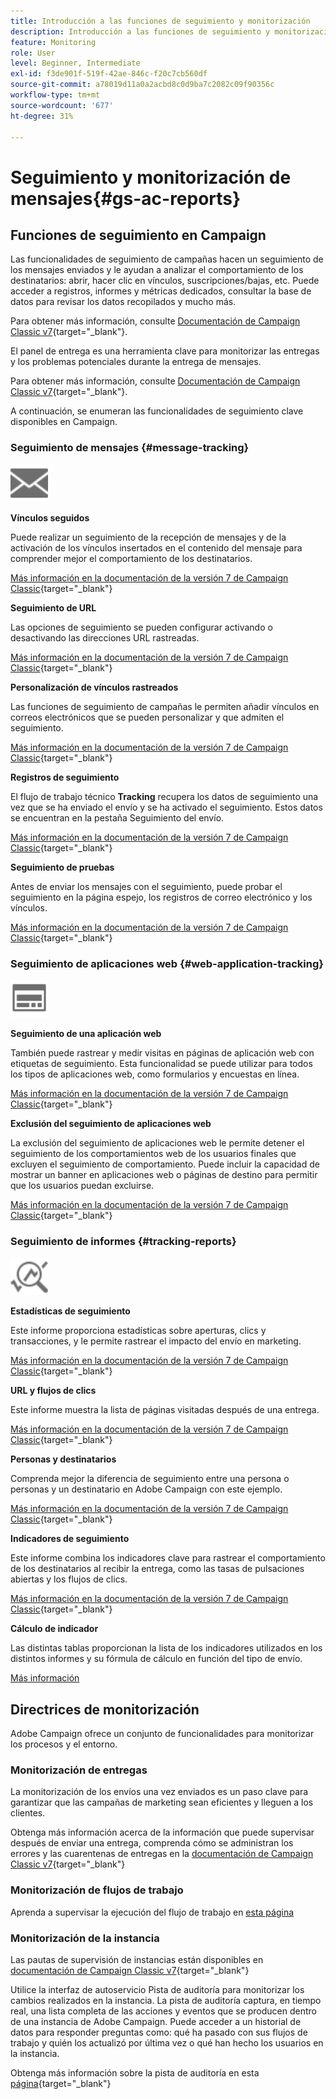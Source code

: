 ```yaml
---
title: Introducción a las funciones de seguimiento y monitorización
description: Introducción a las funciones de seguimiento y monitorización
feature: Monitoring
role: User
level: Beginner, Intermediate
exl-id: f3de901f-519f-42ae-846c-f20c7cb560df
source-git-commit: a78019d11a0a2acbd8c0d9ba7c2082c09f90356c
workflow-type: tm+mt
source-wordcount: '677'
ht-degree: 31%

---
```


# Seguimiento y monitorización de mensajes{#gs-ac-reports}

## Funciones de seguimiento en Campaign

Las funcionalidades de seguimiento de campañas hacen un seguimiento de los mensajes enviados y le ayudan a analizar el comportamiento de los destinatarios: abrir, hacer clic en vínculos, suscripciones/bajas, etc. Puede acceder a registros, informes y métricas dedicados, consultar la base de datos para revisar los datos recopilados y mucho más.

Para obtener más información, consulte [Documentación de Campaign Classic v7](https://experienceleague.adobe.com/docs/campaign-classic/using/getting-started/profile-management/editing-a-profile.html#tracking-tab){target="_blank"}.

El panel de entrega es una herramienta clave para monitorizar las entregas y los problemas potenciales durante la entrega de mensajes.

Para obtener más información, consulte [Documentación de Campaign Classic v7](https://experienceleague.adobe.com/docs/campaign-classic/using/sending-messages/monitoring-deliveries/delivery-dashboard.html#sending-messages){target="_blank"}.

A continuación, se enumeran las funcionalidades de seguimiento clave disponibles en Campaign.

### Seguimiento de mensajes {#message-tracking}

<img src="assets/do-not-localize/icon-message-tracking.svg" width="60px">

**Vínculos seguidos**

Puede realizar un seguimiento de la recepción de mensajes y de la activación de los vínculos insertados en el contenido del mensaje para comprender mejor el comportamiento de los destinatarios.

[Más información en la documentación de la versión 7 de Campaign Classic](https://experienceleague.adobe.com/docs/campaign-classic/using/sending-messages/tracking-messages/how-to-configure-tracked-links.html#sending-messages){target="_blank"}

**Seguimiento de URL**

Las opciones de seguimiento se pueden configurar activando o desactivando las direcciones URL rastreadas.

[Más información en la documentación de la versión 7 de Campaign Classic](https://experienceleague.adobe.com/docs/campaign-classic/using/sending-messages/tracking-messages/personalizing-url-tracking.html#sending-messages){target="_blank"}


**Personalización de vínculos rastreados**

Las funciones de seguimiento de campañas le permiten añadir vínculos en correos electrónicos que se pueden personalizar y que admiten el seguimiento.

[Más información en la documentación de la versión 7 de Campaign Classic](https://experienceleague.adobe.com/docs/campaign-classic/using/sending-messages/tracking-messages/tracking-personalized-links/tracking-personalized-links.html#sending-messages){target="_blank"}

**Registros de seguimiento**

El flujo de trabajo técnico **Tracking** recupera los datos de seguimiento una vez que se ha enviado el envío y se ha activado el seguimiento. Estos datos se encuentran en la pestaña Seguimiento del envío.

[Más información en la documentación de la versión 7 de Campaign Classic](https://experienceleague.adobe.com/docs/campaign-classic/using/sending-messages/tracking-messages/accessing-the-tracking-logs.html#sending-messages){target="_blank"}

**Seguimiento de pruebas**

Antes de enviar los mensajes con el seguimiento, puede probar el seguimiento en la página espejo, los registros de correo electrónico y los vínculos.

[Más información en la documentación de la versión 7 de Campaign Classic](https://experienceleague.adobe.com/docs/campaign-classic/using/sending-messages/tracking-messages/testing-tracking.html#sending-messages){target="_blank"}

### Seguimiento de aplicaciones web {#web-application-tracking}

<img src="assets/do-not-localize/icon-web-app.svg" width="60px">

**Seguimiento de una aplicación web**

También puede rastrear y medir visitas en páginas de aplicación web con etiquetas de seguimiento. Esta funcionalidad se puede utilizar para todos los tipos de aplicaciones web, como formularios y encuestas en línea.

[Más información en la documentación de la versión 7 de Campaign Classic](https://experienceleague.adobe.com/docs/campaign-classic/using/designing-content/web-applications/tracking-a-web-application.html#designing-content){target="_blank"}

**Exclusión del seguimiento de aplicaciones web**

La exclusión del seguimiento de aplicaciones web le permite detener el seguimiento de los comportamientos web de los usuarios finales que excluyen el seguimiento de comportamiento. Puede incluir la capacidad de mostrar un banner en aplicaciones web o páginas de destino para permitir que los usuarios puedan excluirse.

[Más información en la documentación de la versión 7 de Campaign Classic](https://experienceleague.adobe.com/docs/campaign-classic/using/designing-content/web-applications/web-application-tracking-opt-out.html#designing-content){target="_blank"}

### Seguimiento de informes {#tracking-reports}

<img src="assets/do-not-localize/icon_monitor.svg" width="60px">

**Estadísticas de seguimiento**

Este informe proporciona estadísticas sobre aperturas, clics y transacciones, y le permite rastrear el impacto del envío en marketing.

[Más información en la documentación de la versión 7 de Campaign Classic](https://experienceleague.adobe.com/docs/campaign-classic/using/sending-messages/tracking-messages/about-message-tracking.html#tracking-reports){target="_blank"}

**URL y flujos de clics**

Este informe muestra la lista de páginas visitadas después de una entrega.

[Más información en la documentación de la versión 7 de Campaign Classic](https://experienceleague.adobe.com/docs/campaign-classic/using/reporting/reports-on-deliveries/delivery-reports.html#urls-and-click-streams){target="_blank"}

**Personas y destinatarios**

Comprenda mejor la diferencia de seguimiento entre una persona o personas y un destinatario en Adobe Campaign con este ejemplo.

[Más información en la documentación de la versión 7 de Campaign Classic](https://experienceleague.adobe.com/docs/campaign-classic/using/reporting/reports-on-deliveries/person-people-recipients.html#reporting){target="_blank"}

**Indicadores de seguimiento**

Este informe combina los indicadores clave para rastrear el comportamiento de los destinatarios al recibir la entrega, como las tasas de pulsaciones abiertas y los flujos de clics.

[Más información en la documentación de la versión 7 de Campaign Classic](https://experienceleague.adobe.com/docs/campaign-classic/using/reporting/reports-on-deliveries/delivery-reports.html#reporting){target="_blank"}

**Cálculo de indicador**

Las distintas tablas proporcionan la lista de los indicadores utilizados en los distintos informes y su fórmula de cálculo en función del tipo de envío.

[Más información](../reporting/metrics-calculation.md)

## Directrices de monitorización

Adobe Campaign ofrece un conjunto de funcionalidades para monitorizar los procesos y el entorno.

### Monitorización de entregas

La monitorización de los envíos una vez enviados es un paso clave para garantizar que las campañas de marketing sean eficientes y lleguen a los clientes.

Obtenga más información acerca de la información que puede supervisar después de enviar una entrega, comprenda cómo se administran los errores y las cuarentenas de entregas en la [documentación de Campaign Classic v7](https://experienceleague.adobe.com/docs/campaign-classic/using/sending-messages/monitoring-deliveries/about-delivery-monitoring.html?lang=es#sending-messages){target="_blank"}

### Monitorización de flujos de trabajo

Aprenda a supervisar la ejecución del flujo de trabajo en [esta página](https://experienceleague.adobe.com/docs/campaign/automation/workflows/monitoring-workflows/monitor-workflow-execution.html)

### Monitorización de la instancia

Las pautas de supervisión de instancias están disponibles en [documentación de Campaign Classic v7](https://experienceleague.adobe.com/docs/campaign-classic/using/monitoring-campaign-classic/introduction/monitoring-guidelines.html#monitoring-campaign-classic){target="_blank"}

Utilice la interfaz de autoservicio Pista de auditoría para monitorizar los cambios realizados en la instancia. La pista de auditoría captura, en tiempo real, una lista completa de las acciones y eventos que se producen dentro de una instancia de Adobe Campaign. Puede acceder a un historial de datos para responder preguntas como: qué ha pasado con sus flujos de trabajo y quién los actualizó por última vez o qué han hecho los usuarios en la instancia.

Obtenga más información sobre la pista de auditoría en esta [página](../reporting/audit-trail.md){target="_blank"}
